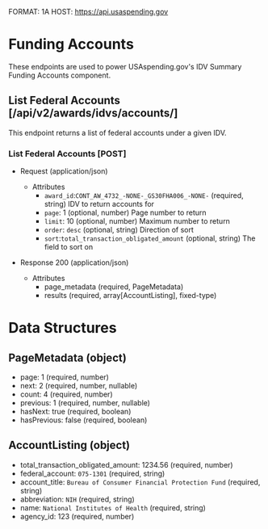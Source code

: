 FORMAT: 1A
HOST: https://api.usaspending.gov

# Funding Accounts

These endpoints are used to power USAspending.gov's IDV Summary Funding Accounts component.

## List Federal Accounts [/api/v2/awards/idvs/accounts/]

This endpoint returns a list of federal accounts under a given IDV.


### List Federal Accounts [POST]
+ Request (application/json)
    + Attributes
        + `award_id`:`CONT_AW_4732_-NONE-_GS30FHA006_-NONE-` (required, string) 
            IDV to return accounts for
        + `page`: 1 (optional, number)
            Page number to return
        + `limit`: 10 (optional, number)
            Maximum number to return
        + `order`: `desc` (optional, string)
            Direction of sort
        + `sort`:`total_transaction_obligated_amount` (optional, string)
            The field to sort on

+ Response 200 (application/json)
    + Attributes 
       + page_metadata (required, PageMetadata)
       + results (required, array[AccountListing], fixed-type)


# Data Structures

## PageMetadata (object)
+ page: 1 (required, number)
+ next: 2 (required, number, nullable)
+ count: 4 (required, number)
+ previous: 1 (required, number, nullable)
+ hasNext: true (required, boolean)
+ hasPrevious: false (required, boolean)

## AccountListing (object)
+ total_transaction_obligated_amount: 1234.56 (required, number)
+ federal_account: `075-1301` (required, string)
+ account_title: `Bureau of Consumer Financial Protection Fund` (required, string)
+ abbreviation: `NIH` (required, string)
+ name: `National Institutes of Health` (required, string)
+ agency_id: 123 (required, number)
